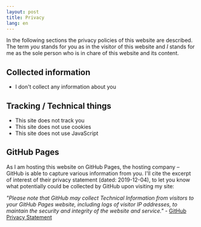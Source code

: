 ```yaml
---
layout: post
title: Privacy
lang: en
---
```

In the following sections the privacy policies of this website are described. 
The term _you_ stands for you as in the visitor of this website and _I_ stands 
for me as the sole person who is in chare of this website and its content.

## Collected information
- I don't collect any information about you

## Tracking / Technical things
- This site does not track you
- This site does not use cookies
- This site does not use JavaScript

## GitHub Pages
As I am hosting this website on GitHub Pages, the hosting company – GitHub is 
able to capture various information from you. I'll cite the excerpt of interest 
of their privacy statement (dated: 2019-12-04), to let you know what 
potentially could be collected by GitHub upon visiting my site:

_"Please note that GitHub may collect Technical Information from visitors to 
your GitHub Pages website, including logs of visitor IP addresses, to maintain 
the security and integrity of the website and service."_ - [GitHub Privacy 
Statement](https://help.github.com/en/github/site-policy/github-privacy-statement)

